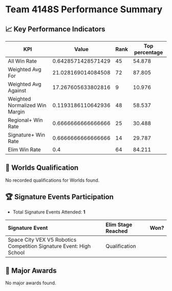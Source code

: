 # Team 4148S Performance Summary

## 📈 Key Performance Indicators
| KPI | Value | Rank | Top percentage |
| --- | ----- | ---- | ----- |
| All Win Rate | 0.6428571428571429 | 45 | 54.878 |
| Weighted Avg For | 21.028169014084508 | 72 | 87.805 |
| Weighted Avg Against | 17.267605633802816 | 9 | 10.976 |
| Weighted Normalized Win Margin | 0.1193186110642936 | 48 | 58.537 |
| Regional+ Win Rate | 0.6666666666666666 | 25 | 30.488 |
| Signature+ Win Rate | 0.6666666666666666 | 14 | 29.787 |
| Elim Win Rate | 0.4 | 64 | 84.211 |


## 🎯 Worlds Qualification
No recorded qualifications for Worlds found.

## 🏆 Signature Events Participation
- Total Signature Events Attended: **1**

| Signature Event | Elim Stage Reached | Won? |
|:----------------|:-------------------|:----|
| Space City VEX V5 Robotics Competition Signature Event: High School | Qualification |  |


## 🥇 Major Awards
No major awards found.
